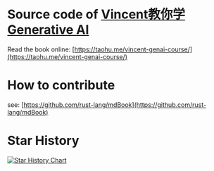 # Source code of [Vincent教你学Generative AI](https://taohu.me/vincent-genai-course/)

Read the book online: [https://taohu.me/vincent-genai-course/](https://taohu.me/vincent-genai-course/)

# How to contribute

see: [https://github.com/rust-lang/mdBook](https://github.com/rust-lang/mdBook)


# Star History

 [![Star History Chart](https://api.star-history.com/svg?repos=dongzhuoyao/vincent-genai-course&type=Date)](https://star-history.com/#dongzhuoyao/vincent-genai-course&Date)
